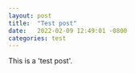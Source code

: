 ```yaml
---
layout: post
title:  "Test post"
date:   2022-02-09 12:49:01 -0800
categories: test
---
```

This is a 'test post'.
